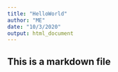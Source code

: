 ```yaml
---
title: "HelloWorld"
author: "ME"
date: "10/3/2020"
output: html_document
---
```


## This is a markdown file